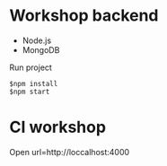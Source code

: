 # Workshop backend

- Node.js
- MongoDB

Run project

```
$npm install
$npm start
```
# CI workshop
Open url=http://loccalhost:4000
